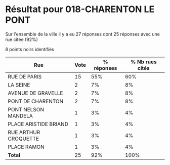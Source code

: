 # Résultat pour 018-CHARENTON LE PONT

Sur l'ensemble de la ville il y a eu 27 réponses dont 25 réponses avec une rue citée (92%)

8 points noirs identifiés

| Rue | Vote | % réponses | % Nb rues cités|
|-----|------|------------|----------------|
| RUE DE PARIS | 15 | 55% | 60%|
| LA SEINE | 2 | 7% | 8%|
| AVENUE DE GRAVELLE | 2 | 7% | 8%|
| PONT DE CHARENTON | 2 | 7% | 8%|
| PONT NELSON MANDELA | 1 | 3% | 4%|
| PLACE ARISTIDE BRIAND | 1 | 3% | 4%|
| RUE ARTHUR CROQUETTE | 1 | 3% | 4%|
| PLACE RAMON | 1 | 3% | 4%|
| **Total** | 25 | 92% | 100%|
